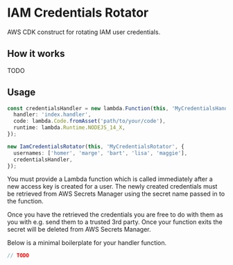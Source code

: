 # IAM Credentials Rotator

AWS CDK construct for rotating IAM user credentials.

## How it works

TODO

## Usage

```typescript
const credentialsHandler = new lambda.Function(this, 'MyCredentialsHandler', {
  handler: 'index.handler',
  code: lambda.Code.fromAsset('path/to/your/code'),
  runtime: lambda.Runtime.NODEJS_14_X,
});

new IamCredentialsRotator(this, 'MyCredentialsRotator', {
  usernames: ['homer', 'marge', 'bart', 'lisa', 'maggie'],
  credentialsHandler,
});
```

You must provide a Lambda function which is called immediately after a new access key is created for a user. The newly created credentials must be retrieved from AWS Secrets Manager using the secret name passed in to the function. 

Once you have the retrieved the credentials you are free to do with them as you with e.g. send them to a trusted 3rd party. Once your function exits the secret will be deleted from AWS Secrets Manager.

Below is a minimal boilerplate for your handler function.

```typescript
// TODO
```